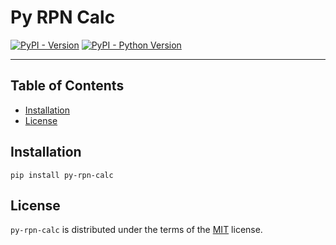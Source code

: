 # Py RPN Calc

[![PyPI - Version](https://img.shields.io/pypi/v/py-rpn-calc.svg)](https://pypi.org/project/py-rpn-calc)
[![PyPI - Python Version](https://img.shields.io/pypi/pyversions/py-rpn-calc.svg)](https://pypi.org/project/py-rpn-calc)

-----

## Table of Contents

- [Installation](#installation)
- [License](#license)

## Installation

```console
pip install py-rpn-calc
```

## License

`py-rpn-calc` is distributed under the terms of the [MIT](https://spdx.org/licenses/MIT.html) license.
